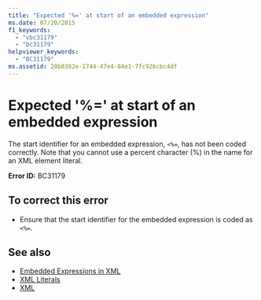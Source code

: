 ```yaml
---
title: "Expected '%=' at start of an embedded expression"
ms.date: 07/20/2015
f1_keywords: 
  - "vbc31179"
  - "bc31179"
helpviewer_keywords: 
  - "BC31179"
ms.assetid: 20b0382e-1744-47e4-84e1-7fc926cbc4df
---
```

# Expected '%=' at start of an embedded expression
The start identifier for an embedded expression, `<%=`, has not been coded correctly. Note that you cannot use a percent character (%) in the name for an XML element literal.  
  
 **Error ID:** BC31179  
  
## To correct this error  
  
- Ensure that the start identifier for the embedded expression is coded as `<%=`.  
  
## See also

- [Embedded Expressions in XML](../../visual-basic/programming-guide/language-features/xml/embedded-expressions-in-xml.md)
- [XML Literals](../../visual-basic/language-reference/xml-literals/index.md)
- [XML](../../visual-basic/programming-guide/language-features/xml/index.md)

